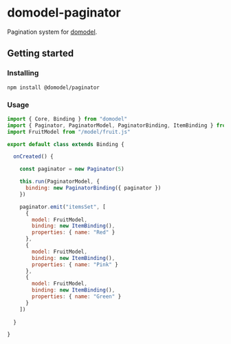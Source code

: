 # domodel-paginator

Pagination system for [domodel](https://github.com/thoughtsunificator/domodel).

## Getting started

### Installing

``npm install @domodel/paginator``

### Usage

```javascript
import { Core, Binding } from "domodel"
import { Paginator, PaginatorModel, PaginatorBinding, ItemBinding } from "@domodel/paginator"
import FruitModel from "/model/fruit.js"

export default class extends Binding {

  onCreated() {

    const paginator = new Paginator(5)

    this.run(PaginatorModel, {
      binding: new PaginatorBinding({ paginator })
    })

    paginator.emit("itemsSet", [
      {
        model: FruitModel,
        binding: new ItemBinding(),
        properties: { name: "Red" }
      },
      {
        model: FruitModel,
        binding: new ItemBinding(),
        properties: { name: "Pink" }
      },
      {
        model: FruitModel,
        binding: new ItemBinding(),
        properties: { name: "Green" }
      }
    ])
    
  }

}
```
